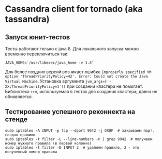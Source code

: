 # Cassandra client for tornado (aka tassandra)

## Запуск юнит-тестов

Тесты работают только с java 8. Для локального запуска можно временно переключиться так:

```shell
JAVA_HOME=`/usr/libexec/java_home -v 1.8`
```

Для более поздних версий возникает ошибка 
`Improperly specified VM option 'ThreadPriorityPolicy=42'. Error: Could not create the Java Virtual Machine`. 
Установка аргумента `jvm_args=['-XX:ThreadPriorityPolicy=1'])` при создании кластера не помогает.
Библиотека `ccm`, используемая в тестах для создания кластера, давно не обновляется.

## Тестирование успешного реконнекта на стенде

```shell
sudo iptables -A INPUT -p tcp --dport 9042 -j DROP  # закрываем порт, создав правило
sudo iptables -t filter -L --line-numbers -n | grep 9042  # получаем номер нужного правила (в первой колонке)
sudo iptables -t filter -D INPUT 2  # удаляем правило, 2 - это полученный номер правила
```
